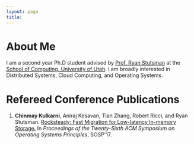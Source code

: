```yaml
---
layout: page
title:
---
```


# About Me

I am a second year Ph.D student advised by [Prof. Ryan Stutsman](http://rstutsman.github.io/) at
the [School of Computing, University of Utah](http://www.cs.utah.edu/). I am broadly interested in
Distributed Systems, Cloud Computing, and Operating Systems.

# Refereed Conference Publications

1. **Chinmay Kulkarni**, Aniraj Kesavan, Tian Zhang, Robert Ricci, and Ryan Stutsman.
   [Rocksteady: Fast Migration for Low-latency In-memory Storage.](https://dl.acm.org/authorize?N659115)
   In *Proceedings of the Twenty-Sixth ACM Symposium on Operating Systems Principles*, SOSP'17.
